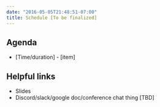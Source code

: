 ```yaml
---
date: "2016-05-05T21:48:51-07:00"
title: Schedule [To be finalized]
---
```


## Agenda 

- [Time/duration] - [item]

## Helpful links

- Slides 
- Discord/slack/google doc/conference chat thing [TBD]